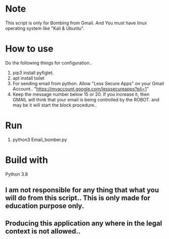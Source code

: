 

# Note 
This script is only for Bombing from Gmail. And You must have linux operating system like "Kali & Ubuntu".

# How to use
Do the  following things for configuration..
1. pip3 install pyfiglet.
2. apt install toilet
3. For sending email from python. Allow "Less Secure Apps" on your Gmail Account..
"https://myaccount.google.com/lesssecureapps?pli=1"
4. Keep the message number below 15 or 20. If you increase it, then GMAIL will think that your email  is being controlled by the ROBOT. and may be it will start the block procedure..
# Run
1. python3 Email_bomber.py

# Build with
Python 3.8

## I am not responsible for any thing that what you will  do from this script..  This is only made for education purpose only.
## Producing this application any where in the legal context is not allowed..
